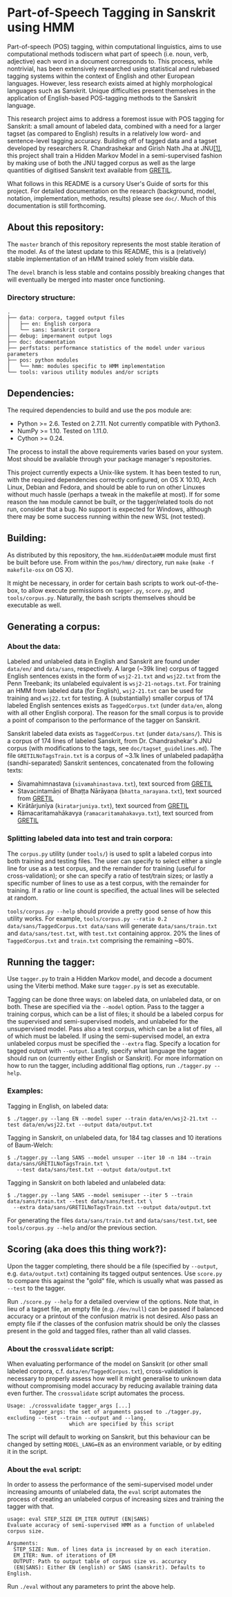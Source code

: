 Part-of-Speech Tagging in Sanskrit using HMM
===

Part-of-speech (POS) tagging, within computational linguistics, aims to use computational methods todiscern what part of speech (i.e. noun, verb, adjective) each word in a document corresponds to. This process, while non­trivial, has been extensively researched using statistical and rule­based tagging systems within the context of English and other European languages. However, less research exists aimed at highly morphological languages such as Sanskrit. Unique difficulties present themselves in the application of English-based POS-tagging methods to the Sanskrit language.

This research project aims to address a foremost issue with POS tagging for Sanskrit: a small amount of labeled data, combined with a need for a larger tagset (as compared to English) results in a relatively low word- and sentence-level tagging accuracy. Building off of tagged data and a tagset developed by researchers R. Chandrashekar and Girish Nath Jha at JNU[\[1\]](http://sanskrit.jnu.ac.in/corpora/tagset.jsp), this project shall train a Hidden Markov Model in a semi-supervised fashion by making use of both the JNU tagged corpus as well as the large quantities of digitised Sanskrit text available from [GRETIL](http://gretil.sub.uni-goettingen.de/).

What follows in this README is a cursory User's Guide of sorts for this project. For detailed documentation on the research (background, model, notation, implementation, methods, results) please see `doc/`. Much of this documentation is still forthcoming.

## About this repository:

The `master` branch of this repository represents the most stable iteration of the model. As of the latest update to this README, this is a (relatively) stable implementation of an HMM trained solely from visible data.

The `devel` branch is less stable and contains possibly breaking changes that will eventually be merged into master once functioning.

### Directory structure:

```
.
├── data: corpora, tagged output files
│   ├── en: English corpora
│   └── sans: Sanskrit corpora
├── debug: impermanent output logs
├── doc: documentation
├── perfstats: performance statistics of the model under various parameters
├── pos: python modules
│   └── hmm: modules specific to HMM implementation
└── tools: various utility modules and/or scripts
```

## Dependencies:

The required dependencies to build and use the pos module are:
* Python >= 2.6. Tested on 2.7.11. Not currently compatible with Python3.
* NumPy >= 1.10. Tested on 1.11.0.
* Cython >= 0.24.

The process to install the above requirements varies based on your system. Most should be available through your package manager's repositories.

This project currently expects a Unix-like system. It has been tested to run, with the required dependencies correctly configured, on OS X 10.10, Arch Linux, Debian and Fedora, and should be able to run on other Linuxes without much hassle (perhaps a tweak in the makefile at most). If for some reason the `hmm` module cannot be built, or the tagger/related tools do not run, consider that a bug. No support is expected for Windows, although there may be some success running within the new WSL (not tested).

## Building:

As distributed by this repository, the `hmm.HiddenDataHMM` module must first be built before use. From within the `pos/hmm/` directory, run `make` (`make -f makefile-osx` on OS X).

It might be necessary, in order for certain bash scripts to work out-of-the-box, to allow execute permissions on `tagger.py`, `score.py`, and `tools/corpus.py`. Naturally, the bash scripts themselves should be executable as well.

## Generating a corpus:

### About the data:
Labeled and unlabeled data in English and Sanskrit are found under `data/en/` and `data/sans`, respectively. A large (~39k line) corpus of tagged English sentences exists in the form of `wsj2-21.txt` and `wsj22.txt` from the Penn Treebank; its unlabeled equivalent is `wsj2-21-notags.txt`. For training an HMM from labeled data (for English), `wsj2-21.txt` can be used for training and `wsj22.txt` for testing. A (substantially) smaller corpus of 174 labeled English sentences exists as `TaggedCorpus.txt` (under `data/en`, along with all other English corpora). The reason for the small corpus is to provide a point of comparison to the performance of the tagger on Sanskrit.

Sanskrit labeled data exists as `TaggedCorpus.txt` (under `data/sans/`). This is a corpus of 174 lines of labeled Sanskrit, from Dr. Chandrashekar's JNU corpus (with modifications to the tags, see `doc/tagset_guidelines.md`). The file `GRETILNoTagsTrain.txt` is a corpus of ~3.1k lines of unlabeled padapāṭha (sandhi-separated) Sanskrit sentences, concatenated from the following texts:
* Śivamahimnastava (`sivamahinastava.txt`), text sourced from [GRETIL](http://gretil.sub.uni-goettingen.de/gretil/1_sanskr/4_rellit/saiva/sivmstau.htm)
* Stavacintamāṇi of Bhaṭṭa Nārāyaṇa (`bhatta_narayana.txt`), text sourced from [GRETIL](http://gretil.sub.uni-goettingen.de/gretil/1_sanskr/4_rellit/saiva/bhnstcxu.htm)
* Kirātārjunīya (`kiratarjuniya.txt`), text sourced from [GRETIL](http://gretil.sub.uni-goettingen.de/gretil/1_sanskr/5_poetry/2_kavya/bhakirxu.htm)
* Rāmacaritamahākavya (`ramacaritamahakavya.txt`), text sourced from [GRETIL](http://gretil.sub.uni-goettingen.de/gretil/1_sanskr/5_poetry/2_kavya/rmc1-3xu.htm)

### Splitting labeled data into test and train corpora:
The `corpus.py` utility (under `tools/`) is used to split a labeled corpus into both training and testing files. The user can specify to select either a single line for use as a test corpus, and the remainder for training (useful for cross-validation); or she can specify a ratio of test/train sizes; or lastly a specific number of lines to use as a test corpus, with the remainder for training. If a ratio or line count is specified, the actual lines will be selected at random.

`tools/corpus.py --help` should provide a pretty good sense of how this utility works. For example, `tools/corpus.py --ratio 0.2 data/sans/TaggedCorpus.txt data/sans` will generate `data/sans/train.txt` and `data/sans/test.txt`, with `test.txt` containing approx. 20% the lines of `TaggedCorpus.txt` and `train.txt` comprising the remaining ~80%.

## Running the tagger:

Use `tagger.py` to train a Hidden Markov model, and decode a document using the Viterbi method. Make sure `tagger.py` is set as executable.

Tagging can be done three ways: on labeled data, on unlabeled data, or on both. These are specified via the `--model` option. Pass to the tagger a training corpus, which can be a list of files; it should be a labeled corpus for the supervised and semi-supervised models, and unlabeled for the unsupervised model. Pass also a test corpus, which can be a list of files, all of which must be labeled. If using the semi-supervised model, an extra unlabeled corpus must be specified the `--extra` flag. Specify a location for tagged output with `--output`. Lastly, specify what language the tagger should run on (currently either English or Sanskrit).
For more information on how to run the tagger, including additional flag options, run `./tagger.py --help`.

### Examples:
Tagging in English, on labeled data:
```
$ ./tagger.py --lang EN --model super --train data/en/wsj2-21.txt --test data/en/wsj22.txt --output data/output.txt
```
Tagging in Sanskrit, on unlabeled data, for 184 tag classes and 10 iterations of Baum-Welch:
```
$ ./tagger.py --lang SANS --model unsuper --iter 10 -n 184 --train data/sans/GRETILNoTagsTrain.txt \
   --test data/sans/test.txt --output data/output.txt
```
Tagging in Sanskrit on both labeled and unlabeled data:
```
$ ./tagger.py --lang SANS --model semisuper --iter 5 --train data/sans/train.txt --test data/sans/test.txt \
  --extra data/sans/GRETILNoTagsTrain.txt --output data/output.txt
```
For generating the files `data/sans/train.txt` and `data/sans/test.txt`, see `tools/corpus.py --help` and/or the previous section.

## Scoring (aka does this thing work?):

Upon the tagger completing, there should be a file (specified by `--output`, e.g. `data/output.txt`) containing its tagged output sentences. Use `score.py` to compare this against the "gold" file, which is usually what was passed as `--test` to the tagger.

Run `./score.py --help` for a detailed overview of the options. Note that, in lieu of a tagset file, an empty file (e.g. `/dev/null`) can be passed if balanced accuracy or a printout of the confusion matrix is not desired. Also pass an empty file if the classes of the confusion matrix should be only the classes present in the gold and tagged files, rather than all valid classes.

### About the `crossvalidate` script:
When evaluating performance of the model on Sanskrit (or other small labeled corpora, c.f. `data/en/TaggedCorpus.txt`), cross-validation is necessary to properly assess how well it might generalise to unknown data without compromising model accuracy by reducing available training data even further. The `crossvalidate` script automates the process.

```
Usage: ./crossvalidate tagger_args [...]
       tagger_args: the set of arguments passed to ./tagger.py, excluding --test --train --output and --lang,
                    which are specified by this script
```
The script will default to working on Sanskrit, but this behaviour can be changed by setting `MODEL_LANG=EN` as an environment variable, or by editing it in the script.

### About the `eval` script:
In order to assess the performance of the semi-supervised model under increasing amounts of unlabeled data, the `eval` script automates the process of creating an unlabeled corpus of increasing sizes and training the tagger with that.

```
usage: eval STEP_SIZE EM_ITER OUTPUT (EN|SANS)
Evaluate accuracy of semi-supervised HMM as a function of unlabeled corpus size.

Arguments:
  STEP_SIZE: Num. of lines data is increased by on each iteration.
  EM_ITER: Num. of iterations of EM
  OUTPUT: Path to output table of corpus size vs. accuracy
  (EN|SANS): Either EN (english) or SANS (sanskrit). Defaults to English.
```
Run `./eval` without any parameters to print the above help.
